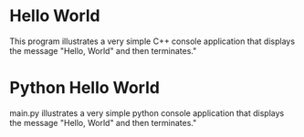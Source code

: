 # Hello World

This program illustrates a very simple C++ console application that displays the message "Hello, World" and then terminates."

# Python Hello World
main.py illustrates a very simple python console application that displays the message "Hello, World" and then terminates."
